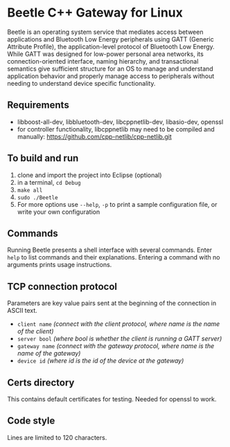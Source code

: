 # Beetle C++ Gateway for Linux
Beetle is an operating system service that mediates access between applications
and Bluetooth Low Energy peripherals using GATT (Generic Attribute Profile), 
the application-level protocol of Bluetooth Low Energy. While GATT was designed 
for low-power personal area networks, its connection-oriented interface, naming 
hierarchy, and transactional semantics give sufficient structure for an OS to 
manage and understand application behavior and properly manage access to 
peripherals without needing to understand device specific functionality.

## Requirements
- libboost-all-dev, libbluetooth-dev, libcppnetlib-dev, libasio-dev, openssl
- for controller functionality, libcppnetlib may need to be compiled and 
 manually: https://github.com/cpp-netlib/cpp-netlib.git

## To build and run
1. clone and import the project into Eclipse (optional)
2. in a terminal, ``` cd Debug ```
3. ```make all```
4. ```sudo ./Beetle``` 
5. For more options use ```--help```, ```-p``` to print a sample configuration 
file, or write your own configuration

## Commands
Running Beetle presents a shell interface with several commands. Enter 
```help``` to list commands and their explanations. Entering a command with no 
arguments prints usage instructions.

## TCP connection protocol
Parameters are key value pairs sent at the beginning of the connection in 
ASCII text. 

* ```client name``` *(connect with the client protocol, where name is the 
name of the client)*
* ```server bool``` *(where bool is whether the client is running a GATT 
server)*
* ```gateway name``` *(connect with the gateway protocol, where name is the 
name of the gateway)*
* ```device id``` *(where id is the id of the device at the gateway)*

## Certs directory
This contains default certificates for testing. Needed for openssl to work.

## Code style
Lines are limited to 120 characters.